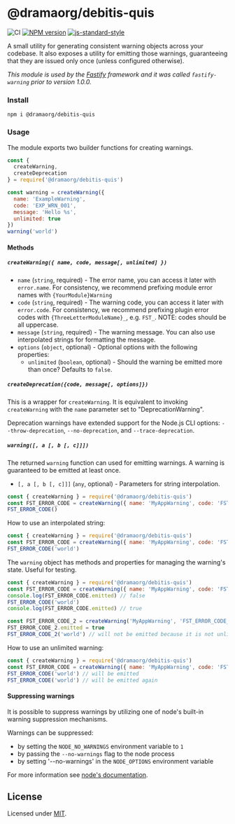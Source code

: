 # @dramaorg/debitis-quis

![CI](https://github.com/dramaorg/debitis-quis/workflows/CI/badge.svg)
[![NPM version](https://img.shields.io/npm/v/@dramaorg/debitis-quis.svg?style=flat)](https://www.npmjs.com/package/@dramaorg/debitis-quis)
[![js-standard-style](https://img.shields.io/badge/code%20style-standard-brightgreen.svg?style=flat)](https://standardjs.com/)

A small utility for generating consistent warning objects across your codebase.
It also exposes a utility for emitting those warnings, guaranteeing that they are issued only once (unless configured otherwise).

_This module is used by the [Fastify](https://fastify.dev) framework and it was called `fastify-warning` prior to version 1.0.0._

### Install

```
npm i @dramaorg/debitis-quis
```

### Usage

The module exports two builder functions for creating warnings.

```js
const {
  createWarning,
  createDeprecation
} = require('@dramaorg/debitis-quis')

const warning = createWarning({
  name: 'ExampleWarning',
  code: 'EXP_WRN_001',
  message: 'Hello %s',
  unlimited: true
})
warning('world')
```

#### Methods

##### `createWarning({ name, code, message[, unlimited] })`

- `name` (`string`, required) - The error name, you can access it later with
`error.name`. For consistency, we recommend prefixing module error names
with `{YourModule}Warning`
- `code` (`string`, required) - The warning code, you can access it later with
`error.code`. For consistency, we recommend prefixing plugin error codes with
`{ThreeLetterModuleName}_`, e.g. `FST_`. NOTE: codes should be all uppercase.
- `message` (`string`, required) - The warning message. You can also use
interpolated strings for formatting the message.
- `options` (`object`, optional) - Optional options with the following
properties:
  + `unlimited` (`boolean`, optional) - Should the warning be emitted more than
  once? Defaults to `false`.


##### `createDeprecation({code, message[, options]})`

This is a wrapper for `createWarning`. It is equivalent to invoking
`createWarning` with the `name` parameter set to "DeprecationWarning".

Deprecation warnings have extended support for the Node.js CLI options:
`--throw-deprecation`, `--no-deprecation`, and `--trace-deprecation`.

##### `warning([, a [, b [, c]]])`

The returned `warning` function can used for emitting warnings.
A warning is guaranteed to be emitted at least once.

- `[, a [, b [, c]]]` (`any`, optional) - Parameters for string interpolation.

```js
const { createWarning } = require('@dramaorg/debitis-quis')
const FST_ERROR_CODE = createWarning({ name: 'MyAppWarning', code: 'FST_ERROR_CODE', message: 'message' })
FST_ERROR_CODE()
```

How to use an interpolated string:
```js
const { createWarning } = require('@dramaorg/debitis-quis')
const FST_ERROR_CODE = createWarning({ name: 'MyAppWarning', code: 'FST_ERROR_CODE', message: 'Hello %s'})
FST_ERROR_CODE('world')
```

The `warning` object has methods and properties for managing the warning's state. Useful for testing.
```js
const { createWarning } = require('@dramaorg/debitis-quis')
const FST_ERROR_CODE = createWarning({ name: 'MyAppWarning', code: 'FST_ERROR_CODE', message: 'Hello %s'})
console.log(FST_ERROR_CODE.emitted) // false
FST_ERROR_CODE('world')
console.log(FST_ERROR_CODE.emitted) // true

const FST_ERROR_CODE_2 = createWarning('MyAppWarning', 'FST_ERROR_CODE_2', 'Hello %s')
FST_ERROR_CODE_2.emitted = true
FST_ERROR_CODE_2('world') // will not be emitted because it is not unlimited
```

How to use an unlimited warning:
```js
const { createWarning } = require('@dramaorg/debitis-quis')
const FST_ERROR_CODE = createWarning({ name: 'MyAppWarning', code: 'FST_ERROR_CODE', message: 'Hello %s', unlimited: true })
FST_ERROR_CODE('world') // will be emitted
FST_ERROR_CODE('world') // will be emitted again
```

#### Suppressing warnings

It is possible to suppress warnings by utilizing one of node's built-in warning suppression mechanisms.

Warnings can be suppressed:

- by setting the `NODE_NO_WARNINGS` environment variable to `1`
- by passing the `--no-warnings` flag to the node process
- by setting '--no-warnings' in the `NODE_OPTIONS` environment variable

For more information see [node's documentation](https://nodejs.org/api/cli.html).

## License

Licensed under [MIT](./LICENSE).
